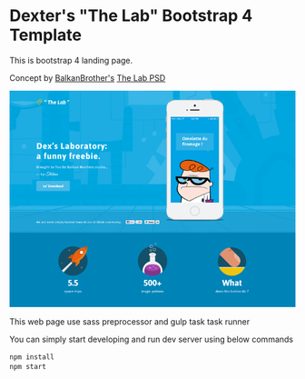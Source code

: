 # Dexter's "The Lab" Bootstrap 4 Template

This is bootstrap 4 landing page.

Concept by [BalkanBrother's](https://dribbble.com/BalkanBrothers) [The Lab PSD](https://dribbble.com/shots/1330023-Dexter-s-The-Lab-Website-Design-Freebie-PSD)

![Dexters Lab](/screenshot/screenshot.png?raw=true)

This web page use sass preprocessor and gulp task task runner

You can simply start developing and run dev server using below commands

```bash
npm install
npm start
```
